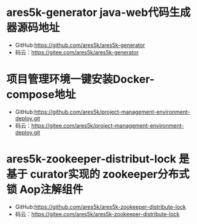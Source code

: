 # ares5k-generator java-web代码生成器源码地址
- GitHub:https://github.com/ares5k/ares5k-generator
- 码云：https://gitee.com/ares5k/ares5k-generator


# 项目管理环境一键安装Docker-compose地址
- GitHub:https://github.com/ares5k/project-management-environment-deploy.git
- 码云：https://gitee.com/ares5k/project-management-environment-deploy.git


# ares5k-zookeeper-distribut-lock 是基于 curator实现的 zookeeper分布式锁 Aop注解组件
- GitHub:https://github.com/ares5k/ares5k-zookeeper-distribute-lock
- 码云：https://gitee.com/ares5k/ares5k-zookeeper-distribute-lock
